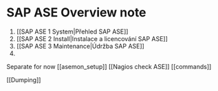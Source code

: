# SAP ASE Overview note

1. [[SAP ASE 1 System|Přehled SAP ASE]]
2. [[SAP ASE 2 Install|Instalace a licencování SAP ASE]]
3. [[SAP ASE 3 Maintenance|Údržba SAP ASE]]
4. 



Separate for now
[[asemon_setup]]
[[Nagios check ASE]]
[[commands]]

[[Dumping]]